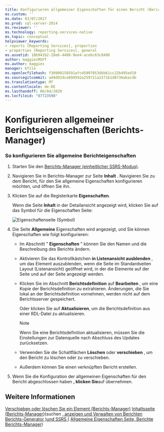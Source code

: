 ```yaml
---
title: Konfigurieren allgemeiner Eigenschaften für einen Bericht (Berichts-Manager) | Microsoft-Dokumentation
ms.custom: ''
ms.date: 03/07/2017
ms.prod: sql-server-2014
ms.reviewer: ''
ms.technology: reporting-services-native
ms.topic: conceptual
helpviewer_keywords:
- reports [Reporting Services], properties
- properties [Reporting Services], general
ms.assetid: 10b941b2-28e6-4408-9ee4-acebc63c8496
author: maggiesMSFT
ms.author: maggies
manager: kfile
ms.openlocfilehash: f30900158591afcd5997053dbb61cc22b495ed10
ms.sourcegitcommit: ad4d92dce894592a259721a1571b1d8736abacdb
ms.translationtype: MT
ms.contentlocale: de-DE
ms.lasthandoff: 08/04/2020
ms.locfileid: "87723598"
---
```

# <a name="configure-general-properties-for-a-report-report-manager"></a>Konfigurieren allgemeiner Berichtseigenschaften (Berichts-Manager)
  
### <a name="to-configure-general-report-properties"></a>So konfigurieren Sie allgemeine Berichteigenschaften

1.  Starten Sie den [Berichts-Manager &#40;einheitlicher SSRS-Modus&#41;](../../2014/reporting-services/report-manager-ssrs-native-mode.md).

2.  Navigieren Sie in Berichts-Manager zur Seite **Inhalt** . Navigieren Sie zu dem Bericht, für den Sie allgemeine Eigenschaften konfigurieren möchten, und öffnen Sie ihn.

3.  Klicken Sie auf die Registerkarte **Eigenschaften**.

     Wenn die Seite **Inhalt** in der Detailansicht angezeigt wird, klicken Sie auf das Symbol für die Eigenschaften Seite:

     ![Eigenschaftenseite (Symbol)](media/prop.gif "Eigenschaftenseite (Symbol)")

4.  Die Seite **Allgemeine** Eigenschaften wird angezeigt, und Sie können Eigenschaften wie folgt konfigurieren:

    -   Im Abschnitt " **Eigenschaften** " können Sie den Namen und die Beschreibung des Berichts ändern.

    -   Aktivieren Sie das Kontrollkästchen **in Listenansicht ausblenden** , um das Element auszublenden, wenn die Seite im Standardseiten Layout (Listenansicht) geöffnet wird, in der die Elemente auf der Seite und auf der Seite angezeigt werden.

    -   Klicken Sie im Abschnitt **Berichtsdefinition** auf **Bearbeiten** , um eine Kopie der Berichtsdefinition zu extrahieren. Änderungen, die Sie lokal an der Berichtsdefinition vornehmen, werden nicht auf dem Berichtsserver gespeichert.

         Oder klicken Sie auf **Aktualisieren**, um die Berichtsdefinition aus einer RDL-Datei zu aktualisieren.

        > [!NOTE]
        >  Wenn Sie eine Berichtsdefinition aktualisieren, müssen Sie die Einstellungen zur Datenquelle nach Abschluss des Updates zurücksetzen.

    -   Verwenden Sie die Schaltflächen **Löschen** oder **verschieben** , um den Bericht zu löschen oder zu verschieben.

    -   Außerdem können Sie einen verknüpften Bericht erstellen.

5.  Wenn Sie die Konfiguration der allgemeinen Eigenschaften für den Bericht abgeschlossen haben **, klicken Sie**auf übernehmen.

## <a name="see-also"></a>Weitere Informationen
 [Verschieben oder löschen Sie ein Element &#40;Berichts-Manager&#41;](report-server/move-or-delete-an-item-report-manager.md) [Inhaltsseite &#40;Berichts-Manager](../../2014/reporting-services/contents-page-report-manager.md)&#41;&#40;suchen [, anzeigen und Verwalten von Berichten Berichts-Generator &#41;und SSRS &#40;](report-builder/finding-viewing-and-managing-reports-report-builder-and-ssrs.md) [Allgemeine Eigenschaften Seite, Berichte Berichts-Manager](../../2014/reporting-services/general-properties-page-reports-report-manager.md)&#41;


